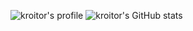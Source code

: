 ![kroitor's profile](https://github-profile-trophy.vercel.app/?username=kroitor&theme=juicyfresh&theme=onedark&column=4)
![kroitor's GitHub stats](https://github-readme-stats.vercel.app/api?username=kroitor&show_icons=true&theme=dark)
